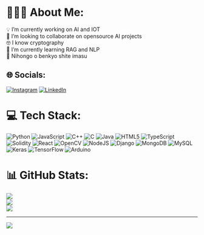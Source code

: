 # 🤫🧏‍♀️ About Me:
💡 I’m currently working on AI and IOT<br>🤝 I’m looking to collaborate on opensource AI projects<br>🤓  I know cryptography <br>📜 I’m currently learning RAG and NLP<br> 🏯 Nihongo o benkyo shite imasu <br>



## 🌐 Socials:
[![Instagram](https://img.shields.io/badge/Instagram-%23E4405F.svg?logo=Instagram&logoColor=white)](https://instagram.com/not_tarun_) [![LinkedIn](https://img.shields.io/badge/LinkedIn-%230077B5.svg?logo=linkedin&logoColor=white)](https://www.linkedin.com/in/tarun-sudheer-267683251?lipi=urn%3Ali%3Apage%3Ad_flagship3_profile_view_base_contact_details%3BDsTgm8nGRyybURxPyO1M5w%3D%3D) 

# 💻 Tech Stack:
![Python](https://img.shields.io/badge/python-3670A0?style=flat&logo=python&logoColor=ffdd54)  ![JavaScript](https://img.shields.io/badge/javascript-%23323330.svg?style=flat&logo=javascript&logoColor=%23F7DF1E) ![C++](https://img.shields.io/badge/c++-%2300599C.svg?style=flat&logo=c%2B%2B&logoColor=white) ![C](https://img.shields.io/badge/c-%2300599C.svg?style=flat&logo=c&logoColor=white) ![Java](https://img.shields.io/badge/java-%23ED8B00.svg?style=flat&logo=openjdk&logoColor=white) ![HTML5](https://img.shields.io/badge/html5-%23E34F26.svg?style=flat&logo=html5&logoColor=white) ![TypeScript](https://img.shields.io/badge/typescript-%23007ACC.svg?style=flat&logo=typescript&logoColor=white) ![Solidity](https://img.shields.io/badge/Solidity-%23363636.svg?style=flat&logo=solidity&logoColor=white) ![React](https://img.shields.io/badge/react-%2320232a.svg?style=flat&logo=react&logoColor=%2361DAFB) ![OpenCV](https://img.shields.io/badge/opencv-%23white.svg?style=flat&logo=opencv&logoColor=white) ![NodeJS](https://img.shields.io/badge/node.js-6DA55F?style=flat&logo=node.js&logoColor=white) ![Django](https://img.shields.io/badge/django-%23092E20.svg?style=flat&logo=django&logoColor=white) ![MongoDB](https://img.shields.io/badge/MongoDB-%234ea94b.svg?style=flat&logo=mongodb&logoColor=white) ![MySQL](https://img.shields.io/badge/mysql-%2300000f.svg?style=flat&logo=mysql&logoColor=white) ![Keras](https://img.shields.io/badge/Keras-%23D00000.svg?style=flat&logo=Keras&logoColor=white) ![TensorFlow](https://img.shields.io/badge/TensorFlow-%23FF6F00.svg?style=flat&logo=TensorFlow&logoColor=white) ![Arduino](https://img.shields.io/badge/-Arduino-00979D?style=flat&logo=Arduino&logoColor=white)
# 📊 GitHub Stats:
![](https://github-readme-stats.vercel.app/api?username=0x-d15c0&theme=dark&hide_border=false&include_all_commits=false&count_private=false)<br/>
![](https://github-readme-streak-stats.herokuapp.com/?user=0x-d15c0&theme=dark&hide_border=false)<br/>
![](https://github-readme-stats.vercel.app/api/top-langs/?username=0x-d15c0&theme=dark&hide_border=false&include_all_commits=false&count_private=false&layout=compact)

---
[![](https://visitcount.itsvg.in/api?id=0x-d15c0&icon=8&color=6)](https://visitcount.itsvg.in)

<!-- Proudly created with GPRM ( https://gprm.itsvg.in ) -->
